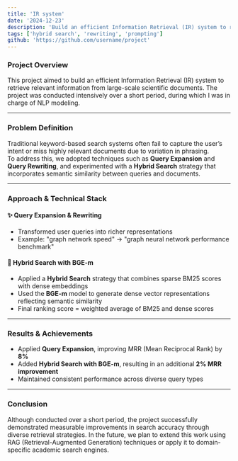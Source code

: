 ```yaml
---
title: 'IR system'
date: '2024-12-23'
description: 'Build an efficient Information Retrieval (IR) system to retrieve relevant information from large-scale scientific documents'
tags: ['hybrid search', 'rewriting', 'prompting']
github: 'https://github.com/username/project'
---
```


### Project Overview  
This project aimed to build an efficient Information Retrieval (IR) system to retrieve relevant information from large-scale scientific documents. The project was conducted intensively over a short period, during which I was in charge of NLP modeling.

---

### Problem Definition  
Traditional keyword-based search systems often fail to capture the user’s intent or miss highly relevant documents due to variation in phrasing.  
To address this, we adopted techniques such as __Query Expansion__ and __Query Rewriting__, and experimented with a __Hybrid Search__ strategy that incorporates semantic similarity between queries and documents.

---

### Approach & Technical Stack  

#### ✨ Query Expansion & Rewriting  
- Transformed user queries into richer representations  
- Example: "graph network speed" → "graph neural network performance benchmark"

#### 🧠 Hybrid Search with BGE-m  
- Applied a __Hybrid Search__ strategy that combines sparse BM25 scores with dense embeddings  
- Used the __BGE-m__ model to generate dense vector representations reflecting semantic similarity  
- Final ranking score = weighted average of BM25 and dense scores

---

### Results & Achievements  

- Applied __Query Expansion__, improving MRR (Mean Reciprocal Rank) by __8%__  
- Added __Hybrid Search with BGE-m__, resulting in an additional __2% MRR improvement__  
- Maintained consistent performance across diverse query types

---

### Conclusion  
Although conducted over a short period, the project successfully demonstrated measurable improvements in search accuracy through diverse retrieval strategies. In the future, we plan to extend this work using RAG (Retrieval-Augmented Generation) techniques or apply it to domain-specific academic search engines.
